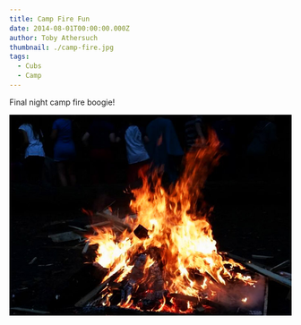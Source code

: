 ```yaml
---
title: Camp Fire Fun
date: 2014-08-01T00:00:00.000Z
author: Toby Athersuch
thumbnail: ./camp-fire.jpg
tags:
  - Cubs
  - Camp
---
```


Final night camp fire boogie!

![Cubs around a campfire](./camp-fire.jpg)
